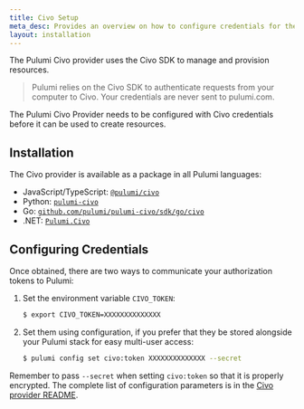 ```yaml
---
title: Civo Setup
meta_desc: Provides an overview on how to configure credentials for the Pulumi Civo Provider.
layout: installation
---
```


The Pulumi Civo provider uses the Civo SDK to manage and provision resources.

> Pulumi relies on the Civo SDK to authenticate requests from your computer to Civo. Your credentials are never sent
> to pulumi.com.

The Pulumi Civo Provider needs to be configured with Civo credentials
before it can be used to create resources.

## Installation

The Civo provider is available as a package in all Pulumi languages:

* JavaScript/TypeScript: [`@pulumi/civo`](https://www.npmjs.com/package/@pulumi/civo)
* Python: [`pulumi-civo`](https://pypi.org/project/pulumi-civo/)
* Go: [`github.com/pulumi/pulumi-civo/sdk/go/civo`](https://github.com/pulumi/pulumi-civo)
* .NET: [`Pulumi.Civo`](https://www.nuget.org/packages/Pulumi.Civo)

## Configuring Credentials

Once obtained, there are two ways to communicate your authorization tokens to Pulumi:

1. Set the environment variable `CIVO_TOKEN`:

    ```bash
    $ export CIVO_TOKEN=XXXXXXXXXXXXXX
    ```

2. Set them using configuration, if you prefer that they be stored alongside your Pulumi stack for easy multi-user access:

    ```bash
    $ pulumi config set civo:token XXXXXXXXXXXXXX --secret
    ```

Remember to pass `--secret` when setting `civo:token` so that it is properly encrypted. The complete list of
configuration parameters is in the [Civo provider README](https://github.com/pulumi/pulumi-civo/blob/master/README.md).

